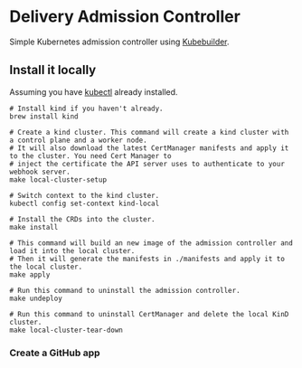 # Delivery Admission Controller
Simple Kubernetes admission controller using [Kubebuilder][01].

## Install it locally
Assuming you have [kubectl][00] already installed.
```shell
# Install kind if you haven't already.
brew install kind

# Create a kind cluster. This command will create a kind cluster with a control plane and a worker node.
# It will also download the latest CertManager manifests and apply it to the cluster. You need Cert Manager to
# inject the certificate the API server uses to authenticate to your webhook server.
make local-cluster-setup

# Switch context to the kind cluster.
kubectl config set-context kind-local

# Install the CRDs into the cluster.
make install

# This command will build an new image of the admission controller and load it into the local cluster.
# Then it will generate the manifests in ./manifests and apply it to the local cluster.
make apply

# Run this command to uninstall the admission controller.
make undeploy

# Run this command to uninstall CertManager and delete the local KinD cluster.
make local-cluster-tear-down
```

### Create a GitHub app

[00]: https://kubernetes.io/docs/tasks/tools/
[01]: https://github.com/kubernetes-sigs/kubebuilder
